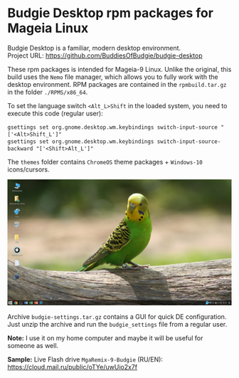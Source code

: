 # Budgie Desktop rpm packages for Mageia Linux
Budgie Desktop is a familiar, modern desktop environment.  
Project URL: https://github.com/BuddiesOfBudgie/budgie-desktop

These rpm packages is intended for Mageia-9 Linux. Unlike the original, this build uses the `Nemo` file manager, which allows you to fully work with the desktop environment. RPM packages are contained in the `rpmbuild.tar.gz` in the folder `./RPMS/x86_64`.

To set the language switch `<Alt_L>Shift` in the loaded system, you need to execute this code (regular user):
```
gsettings set org.gnome.desktop.wm.keybindings switch-input-source "['<Alt>Shift_L']"
gsettings set org.gnome.desktop.wm.keybindings switch-input-source-backward "['<Shift>Alt_L']"
``` 
The `themes` folder contains `ChromeOS` theme packages + `Windows-10` icons/cursors.

![](https://github.com/AKotov-dev/budgie-desktop-rpm/blob/main/ScreenShot.png)  

Archive `budgie-settings.tar.gz` contains a GUI for quick DE configuration. Just unzip the archive and run the `budgie_settings` file from a regular user.  
  
**Note:** I use it on my home computer and maybe it will be useful for someone as well.  
  
**Sample:** Live Flash drive `MgaRemix-9-Budgie` (RU/EN): https://cloud.mail.ru/public/oTYe/uwUio2x7f